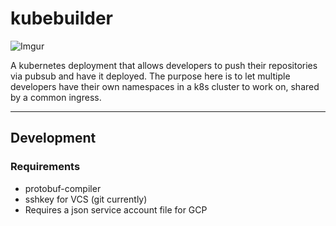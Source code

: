 # kubebuilder

![Imgur](https://i.imgur.com/xxDRsik.jpg)


A kubernetes deployment that allows developers to push their repositories via pubsub and have it deployed.
The purpose here is to let multiple developers have their own namespaces in a k8s cluster to work on, shared by a common ingress.

---

## Development

### Requirements

- protobuf-compiler
- sshkey for VCS (git currently)
- Requires a json service account file for GCP 
